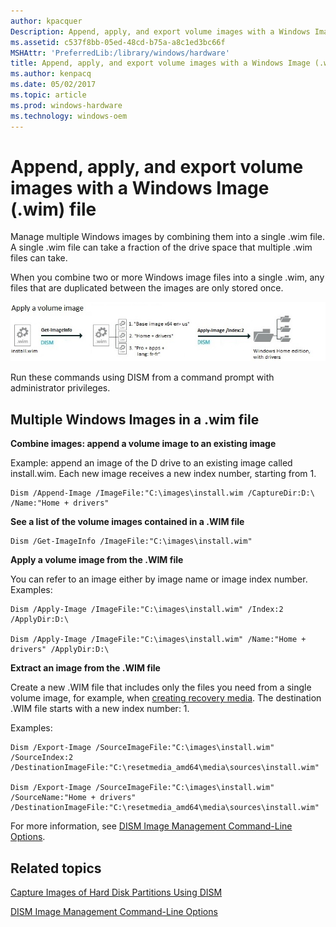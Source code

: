 ```yaml
---
author: kpacquer
Description: Append, apply, and export volume images with a Windows Image (.wim) file
ms.assetid: c537f8bb-05ed-48cd-b75a-a8c1ed3bc66f
MSHAttr: 'PreferredLib:/library/windows/hardware'
title: Append, apply, and export volume images with a Windows Image (.wim) file
ms.author: kenpacq
ms.date: 05/02/2017
ms.topic: article
ms.prod: windows-hardware
ms.technology: windows-oem
---
```


# Append, apply, and export volume images with a Windows Image (.wim) file

Manage multiple Windows images by combining them into a single .wim file. A single .wim file can take a fraction of the drive space that multiple .wim files can take. 

When you combine two or more Windows image files into a single .wim, any files that are duplicated between the images are only stored once.

  ![image: Use DISM to list the images (Get-ImageInfo), then apply the correct image (Apply-Image)](images/apply-a-volume-image.jpg)

Run these commands using DISM from a command prompt with administrator privileges.

## <span id="multiple_windows_images_in_a_.wim_file"></span><span id="MULTIPLE_WINDOWS_IMAGES_IN_A_.WIM_FILE"></span>Multiple Windows Images in a .wim file

**Combine images: append a volume image to an existing image**

Example: append an image of the D drive to an existing image called install.wim. Each new image receives a new index number, starting from 1.

```
Dism /Append-Image /ImageFile:"C:\images\install.wim /CaptureDir:D:\ /Name:"Home + drivers"
 ```

**See a list of the volume images contained in a .WIM file**

```
Dism /Get-ImageInfo /ImageFile:"C:\images\install.wim"
```

**Apply a volume image from the .WIM file**

You can refer to an image either by image name or image index number. Examples:

```
Dism /Apply-Image /ImageFile:"C:\images\install.wim" /Index:2 /ApplyDir:D:\

Dism /Apply-Image /ImageFile:"C:\images\install.wim" /Name:"Home + drivers" /ApplyDir:D:\
```

**Extract an image from the .WIM file**

Create a new .WIM file that includes only the files you need from a single volume image, for example, when [creating recovery media](create-media-to-run-push-button-reset-features-s14.md). The destination .WIM file starts with a new index number: 1.

Examples:

```
Dism /Export-Image /SourceImageFile:"C:\images\install.wim" /SourceIndex:2 /DestinationImageFile:"C:\resetmedia_amd64\media\sources\install.wim"

Dism /Export-Image /SourceImageFile:"C:\images\install.wim" /SourceName:"Home + drivers" /DestinationImageFile:"C:\resetmedia_amd64\media\sources\install.wim"
```

For more information, see [DISM Image Management Command-Line Options](dism-image-management-command-line-options-s14.md).

## <span id="related_topics"></span>Related topics

[Capture Images of Hard Disk Partitions Using DISM](capture-images-of-hard-disk-partitions-using-dism.md)

[DISM Image Management Command-Line Options](dism-image-management-command-line-options-s14.md)
